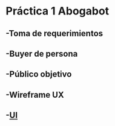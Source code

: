 # Práctica 1 Abogabot 


## -Toma de requerimientos 
## -Buyer de persona
## -Público objetivo
## -Wireframe UX
## -[UI](./UI.html)
